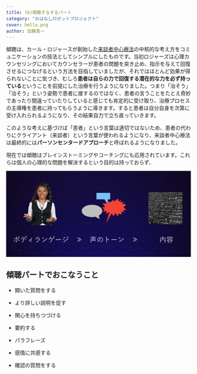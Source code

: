 ```yaml
---
title: (b)傾聴するするパート
category: "おはなしロボットプロジェクト"
cover: hello.png
author: 加藤真一
---
```


傾聴は、カール・ロジャースが創始した[来談者中心療法](https://meshb.nlm.nih.gov/record/ui?ui=D009629)の中核的な考え方をコミュニケーションの技法としてシンプルにしたものです。当初ロジャーズは心理カウンセリングにおいてカウンセラーが患者の問題を突き止め、指示を与えて回復させるにつなげるという方法を目指していましたが、それではほとんど効果が得られないことに気づき、むしろ**患者は自らの力で回復する潜在的な力を必ず持っている**ということを前提にした治療を行うようになりました。つまり「治そう」「治そう」という姿勢で患者に接するのではなく、患者の言うことをたとえ奇妙であったり間違っていたりしていると感じても肯定的に受け取り、治療プロセスの主導権を患者に持ってもらうように導きます。すると患者は自分自身を次第に受け入れられるようになり、その結果自力で立ち直っていきます。  

このような考えに基づけば「患者」という言葉は適切ではないため、患者の代わりにクライアント（来談者）という言葉が使われるようになり、来談者中心療法は最終的には**パーソンセンタードアプローチ**と呼ばれるようになりました。

現在では傾聴はブレインストーミングやコーチングにも応用されています。これらは個人の心理的な問題を解決するという目的は持っておらず、

![ボディランゲージ >> 声のトーン >> 内容](./bodylng-tone-content.png)

## 傾聴パートでおこなうこと



* 開いた質問をする
* より詳しい説明を促す
* 関心を持ちつづける
* 要約する

* パラフレーズ
* 感情に共感する
* 確認の質問をする